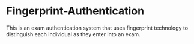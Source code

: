 # Fingerprint-Authentication
This is an exam authentication system that uses fingerprint technology to distinguish each individual as they enter into an exam. 
